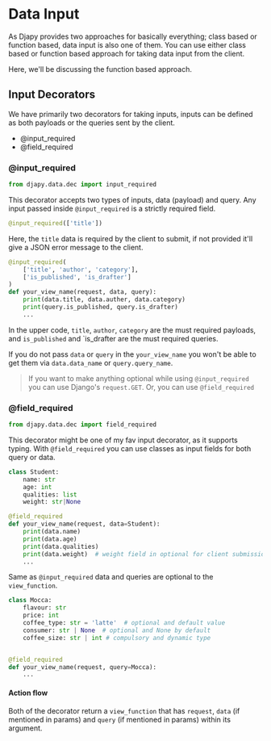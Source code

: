 # Data Input

As Djapy provides two approaches for basically everything; class based or function based, 
data input is also one of them. You can use either class based or function based approach
for taking data input from the client.

Here, we'll be discussing the function based approach.

## Input Decorators
We have primarily two decorators for taking inputs,
inputs can be defined as both payloads or the queries
sent by the client.

- @input_required
- @field_required

### @input_required

```python
from djapy.data.dec import input_required
```

This decorator accepts two types of inputs, data (payload)
and query. Any input passed inside `@input_required` 
is a strictly required field.

```python
@input_required(['title'])
```

Here, the `title` data is required by the client to
submit, if not provided it'll give a JSON error message
to the client.

```python
@input_required(
    ['title', 'author', 'category'],
    ['is_published', 'is_drafter']
)
def your_view_name(request, data, query):
    print(data.title, data.auther, data.category)
    print(query.is_published, query.is_drafter)
    ...
```

In the upper code, `title`, `author`, `category` are the
must required payloads, and `is_published` and `is_drafter
are the must required queries.

If you do not pass `data` or `query` in the `your_view_name`
you won't be able to get them via `data.data_name` or `query.query_name`.

> If you want to make anything optional while using
> `@input_required` you can use Django's `request.GET`. Or,
> you can use `@field_required`
 
 
### @field_required

```python
from djapy.data.dec import field_required
```

This decorator might be one of my fav input decorator, as it supports typing.
With `@field_required` you can use classes as input fields for both query or data.

```python
class Student:
    name: str
    age: int
    qualities: list
    weight: str|None

@field_required
def your_view_name(request, data=Student):
    print(data.name)
    print(data.age)
    print(data.qualities)
    print(data.weight)  # weight field in optional for client submission
    ...
```

Same as `@input_required` data and queries are optional to the `view_function`.

```python
class Mocca:
    flavour: str
    price: int
    coffee_type: str = 'latte'  # optional and default value
    consumer: str | None  # optional and None by default
    coffee_size: str | int # compulsory and dynamic type


@field_required
def your_view_name(request, query=Mocca):
    ...
```

#### Action flow
Both of the decorator return a `view_function` that has `request`, `data` (if  mentioned in params)
and `query` (if  mentioned in params) within its argument.
